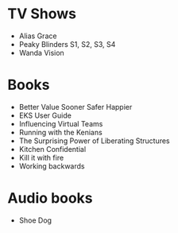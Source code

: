 # TV Shows

- Alias Grace
- Peaky Blinders S1, S2, S3, S4
- Wanda Vision

# Books

- Better Value Sooner Safer Happier
- EKS User Guide
- Influencing Virtual Teams
- Running with the Kenians
- The Surprising Power of Liberating Structures
- Kitchen Confidential
- Kill it with fire
- Working backwards

# Audio books

- Shoe Dog
